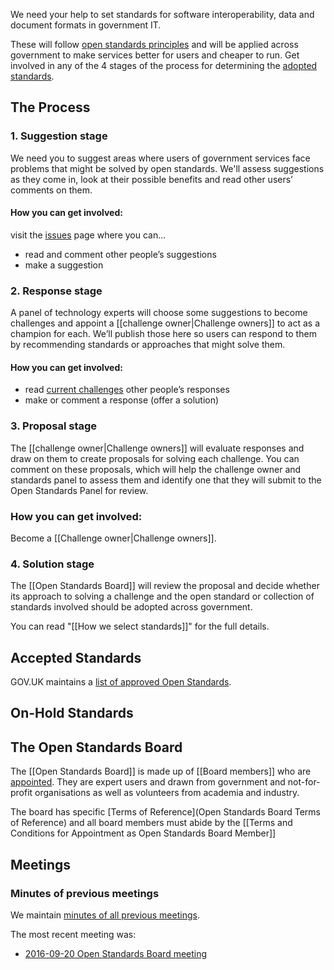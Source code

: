 We need your help to set standards for software interoperability, data and document formats in government IT. 

These will follow [open standards principles](https://www.gov.uk/government/publications/open-standards-principles/open-standards-principles#open-standards-principles) and will be applied across government to make services better for users and cheaper to run. Get involved in any of the 4 stages of the process for determining the [adopted standards](https://www.gov.uk/government/publications/open-standards-for-government).

## The Process

### 1. Suggestion stage
We need you to suggest areas where users of government services face problems that might be solved by open standards. We'll assess suggestions as they come in, look at their possible benefits and read other users’ comments on them.

#### How you can get involved:
visit the [issues](https://github.com/alphagov/tech-and-data-standards/issues) page where you can...
- read and comment other people’s suggestions
- make a suggestion
 
### 2. Response stage
A panel of technology experts will choose some suggestions to become challenges and appoint a [[challenge owner|Challenge owners]] to act as a champion for each. We’ll publish those here so users can respond to them by recommending standards or approaches that might solve them.

#### How you can get involved:
- read [current challenges](https://github.com/alphagov/tech-and-data-standards/issues) other people’s responses
- make or comment a response (offer a solution)

### 3. Proposal stage
The [[challenge owner|Challenge owners]] will evaluate responses and draw on them to create proposals for solving each challenge. You can comment on these proposals, which will help the challenge owner and standards panel to assess them and identify one that they will submit to the Open Standards Panel for review.

### How you can get involved:
Become a [[Challenge owner|Challenge owners]].

### 4. Solution stage
The [[Open Standards Board]] will review the proposal and decide whether its approach to solving a challenge and the open standard or collection of standards involved should be adopted across government.

You can read "[[How we select standards]]" for the full details.

## Accepted Standards
GOV.UK maintains a [list of approved Open Standards](https://www.gov.uk/government/publications/open-standards-for-government).

## On-Hold Standards

## The Open Standards Board

The [[Open Standards Board]] is made up of [[Board members]] who are [appointed](Appointment-as-Open-Standards-Board-Member). They are expert users and drawn from government and not-for-profit organisations as well as volunteers from academia and industry.

The board has specific [Terms of Reference](Open Standards Board Terms of Reference) and all board members must abide by the [[Terms and Conditions for Appointment as Open Standards Board Member]]

## Meetings


### Minutes of previous meetings

We maintain [minutes of all previous meetings](https://github.com/alphagov/open-standards/tree/master/docs/_meetings).

The most recent meeting was:

* [2016-09-20 Open Standards Board meeting](open-standards/docs/_meetings/2017-6-20-open-standards-board-meeting.md)
